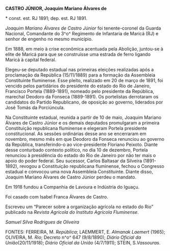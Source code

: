 **CASTRO JÚNIOR, Joaquim Mariano Álvares de**

\* const. est. RJ 1891; dep. est. RJ 1891.

*Joaquim Mariano Álvares de Castro Júnior* foi tenente-coronel da Guarda
Nacional, Comandante do 3^o^ Regimento de Infantaria de Maricá (RJ) e
senhor de engenho no mesmo município.

Em 1888, em meio à crise econômica acentuada pela Abolição, juntou-se à
elite de Maricá para que se construísse uma estrada de ferro ligando
Maricá à capital federal.

Elegeu-se deputado estadual nas primeiras eleições realizadas após a
proclamação da República (15/11/1889) para a formação da Assembleia
Constituinte fluminense. Esse pleito, realizado em 20 de março de 1891,
foi vencido pelos partidários do presidente do estado do Rio de Janeiro,
Francisco Portela (1889-1891), nomeado pelo presidente da República,
marechal Deodoro da Fonseca (1889-1891). Os portelistas derrotaram os
candidatos do Partido Republicano, de oposição ao governo, liderados por
José Tomás da Porciúncula.

Na Constituinte estadual, reunida a partir de 10 de maio, Joaquim
Mariano Álvares de Castro Júnior e os demais deputados promulgaram a
primeira Constituição republicana fluminense e elegeram Portela
presidente constitucional. As sessões ordinárias desse ano se encerraram
em novembro, mesmo mês em que Deodoro da Fonseca renunciou ao governo da
República, transferindo-o ao vice-presidente Floriano Peixoto. Diante
desse conturbado contexto político, no dia 10 de dezembro, Portela
renunciou à presidência do estado do Rio de Janeiro por não ter mais o
apoio do poder federal. Seu sucessor, Carlos Baltasar da Silveira
(1891-1892), revogou a Constituição republicana fluminense, fechou o
Congresso estadual e convocou uma nova Assembleia Constituinte. Diante
disso, Joaquim Mariano Álvares de Castro Júnior perdeu o mandato.

Em 1918 fundou a Companhia de Lavoura e Indústria do Iguaçu.

Foi casado com Isabel Franca Álvares de Castro.

Escreveu um “Parecer sobre a organização agrícola no estado do Rio”
publicado na *Revista Agrícola do Instituto Agrícola Fluminense*.

*Samuel Silva Rodrigues de Oliveira*

FONTES: FERREIRA, M. *República*; LAEMMERT, E. *Almanak Laemert* (1965);
OLIVEIRA, M. *Rio*; Decreto n^o^ 647 (9/8/1890); *Diário Oficial da
União*(20/11/1918); *Diário Oficial da União* (4/7/1911); STEIN,
S.*Vassouras*.
